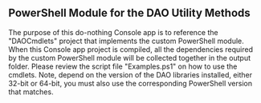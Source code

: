 ﻿## PowerShell Module for the DAO Utility Methods

The purpose of this do-nothing Console app is to reference the "DAOCmdlets" project that implements the custom PowerShell module. When this Console app project is compiled, all the dependencies required by the custom PowerShell module will be collected together in the output folder. Please review the script file "Examples.ps1" on how to use the cmdlets. Note, depend on the version of the DAO libraries installed, either 32-bit or 64-bit, you must also use the corresponding PowerShell version that matches.
